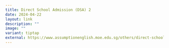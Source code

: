 ```yaml
---
title: Direct School Admission (DSA) 2
date: 2024-04-22
layout: link
description: ""
image: ""
variant: tiptap
external: https://www.assumptionenglish.moe.edu.sg/others/direct-school-admission-dsa/
---
```

